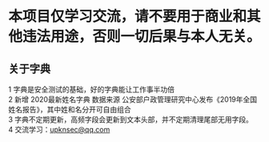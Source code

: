 # 本项目仅学习交流，请不要用于商业和其他违法用途，否则一切后果与本人无关。

## 关于字典
1 字典是安全测试的基础，好的字典能让工作事半功倍<br>
2 新增 2020最新姓名字典 数据来源  公安部户政管理研究中心发布《2019年全国姓名报告》，其中姓和名分开可自由组合<br>
3 字典不定期更新，高频字段会更新到文本头部，并不定期清理尾部无用字段。<br>
4 交流学习：<upknsec@qq.com>

